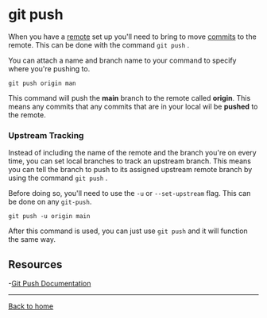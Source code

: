 # git push

When you have a [remote](./Remote.md) set up you'll need to bring to move [commits](./Commit.md) to the remote. This can be done with the command `git push` .

You can attach a name and branch name to your command to specify where you're pushing to.

```
git push origin man
```
This command will push the **main** branch to the remote called **origin**. This means any commits that any commits that are in your local wil be **pushed** to the remote.

### Upstream Tracking

Instead of including the name of the remote and the branch you're on every time, you can set local branches to track an upstream branch. This means you can tell the branch to push to its assigned upstream remote branch by using the command `git push` .

Before doing so, you'll need to use the `-u` or `--set-upstream` flag. This can be done on any `git-push`.

```
git push -u origin main
```

After this command is used, you can just use `git push` and it will function the same way. 

## Resources

-[Git Push Documentation](https://git-scm.com/docs/git-push)

---

[Back to home](../README.md)